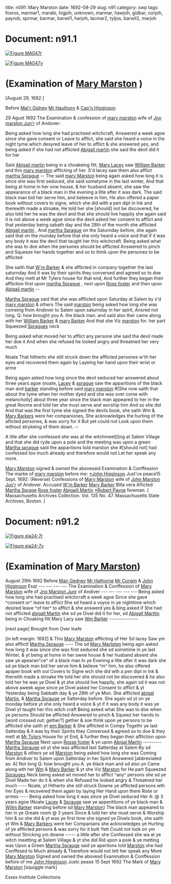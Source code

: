 title: n091: Mary Marston
date: 1692-08-29
slug: n91
category: swp
tags: fosros, marmar1, marabi, higjoh, unknown, marmar, hawjoh, gidbar, corjoh, payrob, sprmar, barmar, barwil1, harjoh, lacmar2, tyljos, barwil2, marjoh




<div markdown class="doc" id="n91.1">

# Document: n91.1



<span markdown class="figure">[![Figure MA047r](archives/MA135/small/MA047r.jpg)](archives/MA135/large/MA047r.jpg)</span>



<span markdown class="figure">[![Figure MA047v](archives/MA135/small/MA047v.jpg)](archives/MA135/large/MA047v.jpg)</span>


# (Examination of [Mary Marston](/tag/marmar1.html) )

[August 29, 1692  ]

Before [Maj'r Gidney](/tag/gidbar.html) [Mr Hauthorn](/tag/hawjoh.html) & [Cap'n Higginson](/tag/higjoh.html)

29 Agust 1692  The Examination & confession of [mary marston](/tag/marmar1.html) wife of [Jno marston Jun'r](/tag/marjoh.html) of Andover:

Being asked how long she had practised witchcraft, Answered a week agoe since she gave consent or Leave to afflict, she said she heard a voice in the night tyme which desyred leave of her to afflict & she answered yes, and being asked if she had not afflicted [Abigail martin](/tag/marabi.html) she said the devil did it for her

Said [Abigail martin](/tag/marabi.html) being in a choakeing fitt, [Mary Lacey](/tag/lacmar2.html) saw [William Barker](/tag/barwil1.html) and this [mary marston](/tag/marmar.html) afflicting of her. S'd lacey saw them also afflict [martha Sprague](/tag/sprmar.html) -- The said [mary Marston](/tag/marmar1.html) being again asked how long it is since she was first seduced, she said sometyme in the last winter, And that being at home in her onw house, & her husband absent, she saw the appearance of a black man in the evening a litle after it was dark. The said black man bid her serve him, and beleeve in him, He also offered a paper book without covers to signe, which she did with a pen dipt in Ink and therewith made a stroake, He told her she [should] not be discovered, he also told her he was the devil and that she should live happily she again said it is not above a week agoe since the devil asked her consent to afflict and that yesterday being sabath day and the 28th of the month she afflicted [Abigail martin](/tag/marabi.html) , And [martha Sprague](/tag/sprmar.html) on the Saturnday before, she again said that on the munday before that she only heard a voice and that if it was any body it was the devil that taught her this witchcraft. Being asked what she was to doe when the persones should be afflicted Answered to pinch and Squeeze her hands together and so to think upon the persones to be afflicted

 

She saith that [W'm Barker](/tag/barwil1.html) & she afflicted in company together the last saturnday And it was by their spirits they conversed and agreed so to doe And they mett at Mr Tylers house for that end, And further they began their affliction first upon [martha Sprague](/tag/sprmar.html) , next upon [Rose foster](/tag/fosros.html) and then upon [Abigail martin](/tag/marabi.html) --

[Martha Sprague](/tag/sprmar.html) said that she was afflicted upon Saturday at Salem by s'd [mary marston](/tag/marmar1.html) & others The said [marston](/tag/marmar1.html) being asked how long she was comeing from Andover to Salem upon saturnday in her spirit, Ansred not long. Q: how brought you A. the black man. and said also ther came along with her [William Barker](/tag/barwil1.html) & [mary Barker](/tag/barmar.html) And that she Viz [marston](/tag/marmar1.html) for. her part Squeezed [Spragues](/tag/sprmar.html) neck

Being asked what moved her to afflict any persone she said the devil made her doe it And when she refused he looked angry and threatned her very much 

Noate That hitherto she still struck down the afflicted persones w'th her eyes and recovered them again by Layeing her hand upon their wrist or arme 

Being again asked how long since the devil seduced her answered about three years agoe (noate, [Lacey](/tag/lacmar2.html) & [sprague](/tag/sprmar.html) saw the apparitions of the black man and [barker](/tag/barwil1.html) standing before said [mary marston](/tag/marmar1.html) #[She now saith that about the tyme when her mother dyed and she was over come with melancholly] about three year since the black man appeared to her in the great Roome and told her she must serve and worship him And so she did And that was the first tyme she signed the devils book, she saith Wm & [Mary Barkers](/tag/barmar.html) were her companiones, She acknowledges the hurting of the aflicted persones, & was sorry for it But yet could not Look upon them without strykeing of them down. --

A litle after she confessed she was at the witchmeet[i]ng at Salem Village and that she did ryde upon a pole and the meeting was upon a green [Martha sprague](/tag/sprmar.html) said the apparitions told marston she #[should not] had confessed too much already and therefore would not Let her speak any more.

[Mary Marston](/tag/marmar1.html) signed & owned the abovesaid Examination & Conffession
The  marke of [mary marston](/tag/marmar1.html) before me: [*John Higginson](/tag/higjoh.html) Just'ce peace15 Sept. 1692:     (Reverse) Confessions of [Mary Marston](/tag/marmar1.html) wife of [John Marston Jun'r](/tag/marjoh.html) of Andover. Accused [W'm Barker](/tag/barwil1.html) [Mary Barker](/tag/barmar.html) Billa vera  Aflicted [Martha Sprage](/tag/sprmar.html) [Rose foster](/tag/fosros.html) [Abigaill Martin](/tag/marabi.html) [*Robert Payne](/tag/payrob.html) foreman. ( Massachusetts Archives Collection. Vol. 135 No. 47. Massachusetts State Archives, Boston. )

</div>



<div markdown class="doc" id="n91.2">

# Document: n91.2



<span markdown class="figure">[![Figure eia24-7r](archives/essex/eia/gifs/eia24-7r.gif)](archives/essex/eia/large/eia24-7r.jpg)</span>



<span markdown class="figure">[![Figure eia24-7v](archives/essex/eia/gifs/eia24-7v.gif)](archives/essex/eia/large/eia24-7v.jpg)</span>


# (Examination of [Mary Marston](/tag/marmar1.html))

August 29th 1692 Before [Majr Gedney](/tag/gidbar.html) [Mr Hathorne](/tag/harjoh.html) [Mr Corwin](/tag/corjoh.html) & [John Higginson](/tag/higjoh.html) Esqr --- --- --- ---  The Examination & Conffession of [Mary Marston](/tag/marmar1.html) wife of [Jno Marston Junr](/tag/marjoh.html) of Andiver --- --- --- --- ---  Being asked how long she had practised witchcraft a week agoe Since she gave ^consent or^ leave to afflict She sd heard a voyce in ye nighttime which desired leave ^of her^ to afflict & she answerd yes & bing asked if She had not afflicted [abigall Martin](/tag/marabi.html) she sd ye Divel did it for her, sd [Abigall Marttin](/tag/marabi.html) being in Choaking fitt Mary Lacy saw [Wm Barker](/tag/barwil1.html) --------------

[next page] Brought from Over leafe

[in left margin: 1692] & This [Mary Marston](/tag/marmar1.html) afflicting of Her Sd lacey Saw ym also afflictt [Martha Sprauge](/tag/sprmar.html) ---- The sd [Mary Martston](/tag/marmar1.html) being agin asked how long it was since she was first seduced she sd sometime in ye last Winter, & yt being at home in her owne house & her husband absent she saw ye apearan^ce^ of a black man In ye Evening a litle after it was dark she sd ye black man bid her serve him & believe ^in^ him, he also offered apaper book wth out Covers to Signe wch she did wth a pen dipt in Ink & therwith made a stroake He told her she should not be discovered & he also told her he was ye Divel & yt she should live happily, she again sd it was not above aweek agoe since ye Divel asked her Consent to afflict & yt Yesterday being Sabbath day & ye 28th of ye Mon. She afflicted [abigal Martin](/tag/marabi.html), & [Martha Sprauge](/tag/sprmar.html) ye Satterday before. She again sd yt on ye mooday before yt she only heard a voice & yt if it was any body it was ye Divel yt taught her this witch craft Being asked what She was to doe when ye persons Should be afflicted Answered to pinch & Squeez her hands to [word crossed out: gether?] gether & soe think upon ye persons to be afflicted she saith yt [wm Barker](/tag/barwil1.html) & She afflicted in Compy Togethr ye last Satterday  & it was by their Spirits they Conversed & agreed so to doe & they mett at [Mr Tylers](/tag/tyljos.html) House for yt End, & further they began their affliction upon [Martha Sprauge](/tag/sprmar.html) Next upon [Rosse foster](/tag/fosros.html) & yn upon [Abigal Martin](/tag/marabi.html) --------- [Martha Sprauge](/tag/sprmar.html) sd yt she was afflicted last Satterday at Salem By sd  [Marston](/tag/marmar1.html) & others ye sd [Marston](/tag/marmar1.html) being asked how long she was Coming from Andiver to Salem upon Satterday in her Spirit Answered [abbreviated as: A] Not long Q: how brought you A. ye black man and sd also yn Came along wth her [Wm](/tag/barwil2.html) & [Mary Barker](/tag/barmar.html) & yt she Viz [Marston](/tag/marmar1.html) for He part Squeezed [Sprauges](/tag/sprmar.html) Neck being asked wt moved her to afflict ^any^ persons she sd ye Divel Made her do it & when she Refused he looked angry & Threatned her much ---- Noate, yt Hitherto she still struck Downe ye afflicted persons wth her Eyes & recovered them again by laying Her Hand upon there Riste or armes ---- Being asked how long it was since ye Divel seduced Her A: @ 3 years agoe (Noate [Lacey](/tag/unknown.html) & [Sprauge](/tag/sprmar.html) saw ye apperittions of ye black man & [Willm Barker](/tag/barwil1.html) standing before sd [Mary Marston](/tag/marmar1.html)) The black man appeared to her in ye Greate room  @ 3 years Since & told her she must serve & Worship him & so she did & yt was ye first time she signed ye Divels book, she saith yt Wm & [Mary Barkers](/tag/barmar.html) were her Companians she acknowledges ye Hurting of ye afflicted persons & was sorry for it butt Yett Could not look on ym without Stricking ym downe ----- a little after she Confessed she wa at ye witch meetting at Salem Village & yt she did Rid upon a pole & ye metting was Upon a Green [Martha Sprauge](/tag/sprmar.html) said ye aperitons told [Marston](/tag/marmar1.html) she had Conffesed to Much already & Therefore would not  lett her speak any More [Mary Marston](/tag/marmar1.html) Signed and owned the abovesd Examination & Conffession before of me [John Higginson](/tag/higjoh.html) Justc pease 15 Sept 1692 The Mark of [Mary Marston](/tag/marmar1.html) [squiggle mark]

Essex Institute Collections


</div>

